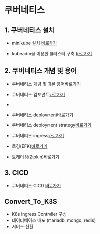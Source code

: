 # 쿠버네티스

## 1. 쿠버네티스 설치

* minikube 설치 [바로가기](./1.설치/minikube.md)

* kubeadm을 이용한 클러스터 구축 [바로가기](./1.설치/kuberadm.md)

## 2. 쿠버네티스 개념 및 용어

* 쿠버네티스 개념 및 기본 용어[바로가기](./2.개념/kubernetes.md)

* 쿠버네티스 컴포넌트[바로가기](./2.개념/kubernetes-internal.md)
*
* 쿠버네티스 deployment[바로가기](./2.개념/deployment.md)

* 쿠버네티스 deployment strategy[바로가기](./2.개념/deploymentstrategies.md)

* 쿠버네티스 ingress[바로가기](./2.개념/kubernetes-ingress.md)

* 로깅(EFK)[바로가기](./2.개념/log.md)

* 트래이싱(Zipkin)[바로가기](./2.개념/tracing-zipkin.md)

## 3. CICD

* 쿠버네티스 CICD [바로가기](./3.CICD/kubernetes_deploy.md)

## Convert_To_K8S
* K8s Ingress Controller 구성
* 데이터베이스 배포 (mariadb, mongo, redis)
* 서비스 전환
